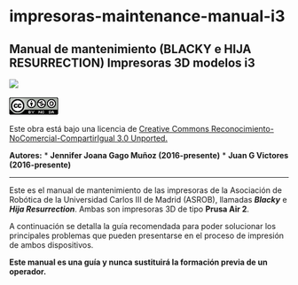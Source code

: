 # impresoras-maintenance-manual-i3

## **Manual de mantenimiento (BLACKY e HIJA RESURRECTION)  Impresoras 3D modelos i3**


![](https://avatars1.githubusercontent.com/u/6586261?v=3&s=200)


![](cc.png)

Este obra está bajo una licencia de [Creative Commons Reconocimiento-NoComercial-CompartirIgual 3.0 Unported.
](http://creativecommons.org/licenses/by-nc-sa/3.0/deed.es_ES)

**Autores:** 
* 
**Jennifer Joana Gago Muñoz (2016-presente)**
* 
**Juan G Victores (2016-presente)**


---


Este es el manual de mantenimiento de las impresoras de la Asociación de Robótica de la Universidad Carlos III de Madrid (ASROB), llamadas ***Blacky*** e ***Hija Resurrection***. Ambas son impresoras 3D de tipo **Prusa Air 2**.

A continuación se detalla la guía recomendada para poder solucionar los principales problemas que pueden presentarse en el proceso de impresión de ambos dispositivos.

**Este manual es una guía y nunca sustituirá la formación previa de un operador.**

